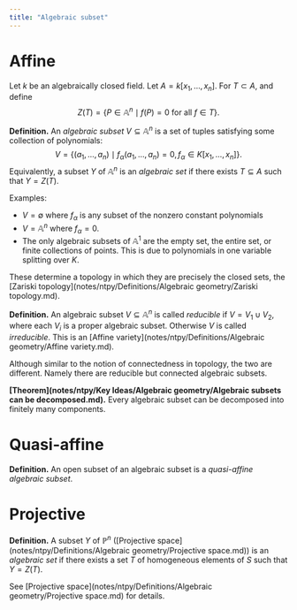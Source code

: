 ```yaml
---
title: "Algebraic subset"
---
```


# Affine

Let $k$ be an algebraically closed field. Let $A=k[x_1,\dots,x_n]$. For $T\subset A$, and define $$Z(T)=\{P\in \mathbb{A}^n\mid f(P)=0 \text{ for all } f\in T\}.$$

**Definition.** An _algebraic subset_ $V\subseteq\mathbb{A}^n$ is a set of tuples satisfying some collection of polynomials:
$$
V=\{(a_1,\dots,a_n)\mid f_\alpha(a_1,\dots,a_n)=0, f_\alpha\in K[x_1,\dots,x_n]\}.
$$
Equivalently, a subset $Y$ of $\mathbb{A}^n$ is an _algebraic set_ if there exists $T\subseteq A$ such that $Y=Z(T)$.

Examples:
- $V=\emptyset$ where $f_\alpha$ is any subset of the nonzero constant polynomials
- $V=\mathbb{A}^n$ where $f_\alpha=0$. 
- The only algebraic subsets of $\mathbb{A}^1$ are the empty set, the entire set, or finite collections of points. This is due to polynomials in one variable splitting over $K$.

These determine a topology in which they are precisely the closed sets, the [Zariski topology](notes/ntpy/Definitions/Algebraic geometry/Zariski topology.md).

**Definition.** An algebraic subset $V\subseteq\mathbb{A}^n$ is called _reducible_ if $V=V_1\cup V_2$, where each $V_i$ is a proper algebraic subset. Otherwise $V$ is called _irreducible_. This is an [Affine variety](notes/ntpy/Definitions/Algebraic geometry/Affine variety.md).

Although similar to the notion of connectedness in topology, the two are different. Namely there are reducible but connected algebraic subsets.

**[Theorem](notes/ntpy/Key Ideas/Algebraic geometry/Algebraic subsets can be decomposed.md).** Every algebraic subset can be decomposed into finitely many components.

# Quasi-affine
**Definition.** An open subset of an algebraic subset is a _quasi-affine algebraic subset_.

# Projective
**Definition.** A subset $Y$ of $\mathbb{P}^n$ ([Projective space](notes/ntpy/Definitions/Algebraic geometry/Projective space.md)) is an *algebraic set* if there exists a set $T$ of homogeneous elements of $S$ such that $Y=Z(T)$. 

See [Projective space](notes/ntpy/Definitions/Algebraic geometry/Projective space.md) for details.